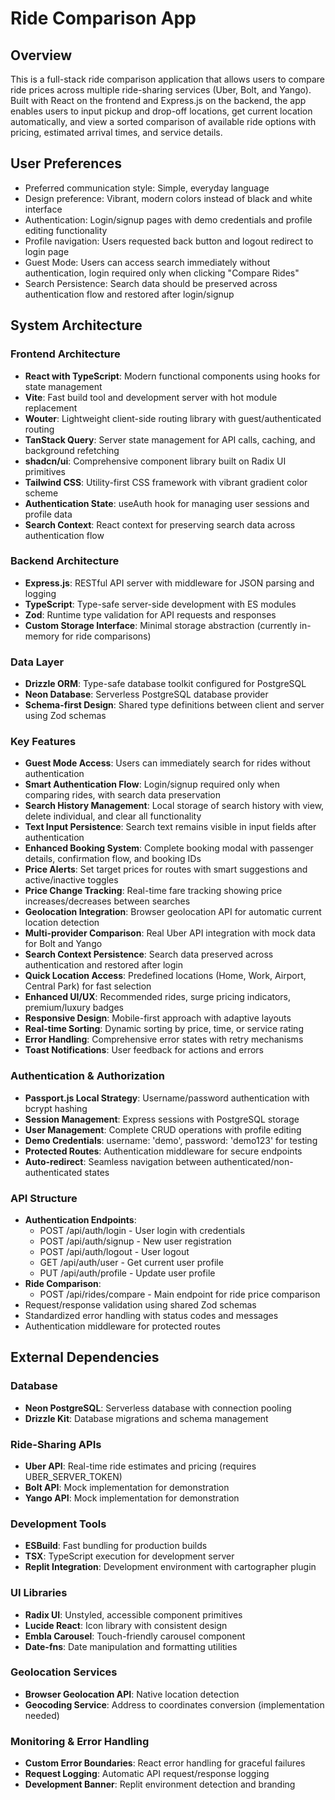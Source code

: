 # Ride Comparison App

## Overview

This is a full-stack ride comparison application that allows users to compare ride prices across multiple ride-sharing services (Uber, Bolt, and Yango). Built with React on the frontend and Express.js on the backend, the app enables users to input pickup and drop-off locations, get current location automatically, and view a sorted comparison of available ride options with pricing, estimated arrival times, and service details.

## User Preferences

- Preferred communication style: Simple, everyday language
- Design preference: Vibrant, modern colors instead of black and white interface
- Authentication: Login/signup pages with demo credentials and profile editing functionality
- Profile navigation: Users requested back button and logout redirect to login page
- Guest Mode: Users can access search immediately without authentication, login required only when clicking "Compare Rides"
- Search Persistence: Search data should be preserved across authentication flow and restored after login/signup

## System Architecture

### Frontend Architecture
- **React with TypeScript**: Modern functional components using hooks for state management
- **Vite**: Fast build tool and development server with hot module replacement
- **Wouter**: Lightweight client-side routing library with guest/authenticated routing
- **TanStack Query**: Server state management for API calls, caching, and background refetching
- **shadcn/ui**: Comprehensive component library built on Radix UI primitives
- **Tailwind CSS**: Utility-first CSS framework with vibrant gradient color scheme
- **Authentication State**: useAuth hook for managing user sessions and profile data
- **Search Context**: React context for preserving search data across authentication flow

### Backend Architecture
- **Express.js**: RESTful API server with middleware for JSON parsing and logging
- **TypeScript**: Type-safe server-side development with ES modules
- **Zod**: Runtime type validation for API requests and responses
- **Custom Storage Interface**: Minimal storage abstraction (currently in-memory for ride comparisons)

### Data Layer
- **Drizzle ORM**: Type-safe database toolkit configured for PostgreSQL
- **Neon Database**: Serverless PostgreSQL database provider
- **Schema-first Design**: Shared type definitions between client and server using Zod schemas

### Key Features
- **Guest Mode Access**: Users can immediately search for rides without authentication
- **Smart Authentication Flow**: Login/signup required only when comparing rides, with search data preservation
- **Search History Management**: Local storage of search history with view, delete individual, and clear all functionality
- **Text Input Persistence**: Search text remains visible in input fields after authentication
- **Enhanced Booking System**: Complete booking modal with passenger details, confirmation flow, and booking IDs
- **Price Alerts**: Set target prices for routes with smart suggestions and active/inactive toggles
- **Price Change Tracking**: Real-time fare tracking showing price increases/decreases between searches
- **Geolocation Integration**: Browser geolocation API for automatic current location detection
- **Multi-provider Comparison**: Real Uber API integration with mock data for Bolt and Yango
- **Search Context Persistence**: Search data preserved across authentication and restored after login
- **Quick Location Access**: Predefined locations (Home, Work, Airport, Central Park) for fast selection
- **Enhanced UI/UX**: Recommended rides, surge pricing indicators, premium/luxury badges
- **Responsive Design**: Mobile-first approach with adaptive layouts
- **Real-time Sorting**: Dynamic sorting by price, time, or service rating
- **Error Handling**: Comprehensive error states with retry mechanisms
- **Toast Notifications**: User feedback for actions and errors

### Authentication & Authorization
- **Passport.js Local Strategy**: Username/password authentication with bcrypt hashing
- **Session Management**: Express sessions with PostgreSQL storage
- **User Management**: Complete CRUD operations with profile editing
- **Demo Credentials**: username: 'demo', password: 'demo123' for testing
- **Protected Routes**: Authentication middleware for secure endpoints
- **Auto-redirect**: Seamless navigation between authenticated/non-authenticated states

### API Structure
- **Authentication Endpoints**:
  - POST /api/auth/login - User login with credentials
  - POST /api/auth/signup - New user registration
  - POST /api/auth/logout - User logout
  - GET /api/auth/user - Get current user profile
  - PUT /api/auth/profile - Update user profile
- **Ride Comparison**:
  - POST /api/rides/compare - Main endpoint for ride price comparison
- Request/response validation using shared Zod schemas
- Standardized error handling with status codes and messages
- Authentication middleware for protected routes

## External Dependencies

### Database
- **Neon PostgreSQL**: Serverless database with connection pooling
- **Drizzle Kit**: Database migrations and schema management

### Ride-Sharing APIs
- **Uber API**: Real-time ride estimates and pricing (requires UBER_SERVER_TOKEN)
- **Bolt API**: Mock implementation for demonstration
- **Yango API**: Mock implementation for demonstration

### Development Tools
- **ESBuild**: Fast bundling for production builds
- **TSX**: TypeScript execution for development server
- **Replit Integration**: Development environment with cartographer plugin

### UI Libraries
- **Radix UI**: Unstyled, accessible component primitives
- **Lucide React**: Icon library with consistent design
- **Embla Carousel**: Touch-friendly carousel component
- **Date-fns**: Date manipulation and formatting utilities

### Geolocation Services
- **Browser Geolocation API**: Native location detection
- **Geocoding Service**: Address to coordinates conversion (implementation needed)

### Monitoring & Error Handling
- **Custom Error Boundaries**: React error handling for graceful failures
- **Request Logging**: Automatic API request/response logging
- **Development Banner**: Replit environment detection and branding